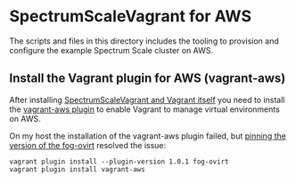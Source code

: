 # SpectrumScaleVagrant for AWS

The scripts and files in this directory includes the tooling to provision and
configure the example Spectrum Scale cluster on AWS.

## Install the Vagrant plugin for AWS (vagrant-aws)

After installing [SpectrumScaleVagrant and Vagrant itself](../README.md) you
need to install the [vagrant-aws plugin](https://github.com/mitchellh/vagrant-aws)
to enable Vagrant to manage virtual environments on AWS.

On my host the installation of the vagrant-aws plugin failed, but [pinning the
version of the fog-ovirt](https://github.com/mitchellh/vagrant-aws/issues/539#issuecomment-398100794)
resolved the issue:

```
vagrant plugin install --plugin-version 1.0.1 fog-ovirt
vagrant plugin install vagrant-aws
```
